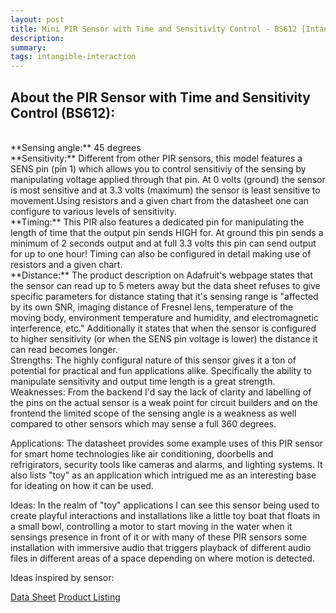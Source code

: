 ```yaml
---
layout: post
title: Mini PIR Sensor with Time and Sensitivity Control - BS612 [Intangible Interaction]
description: 
summary: 
tags: intangible-interaction 
---
```

<h2>About the PIR Sensor with Time and Sensitivity Control (BS612):</h2>
<br>
**Sensing angle:** 45 degrees
<br>
**Sensitivity:** Different from other PIR sensors, this model features a SENS pin (pin 1) which allows you to control sensitiviy of the sensing by manipulating voltage applied 
through that pin. At 0 volts (ground) the sensor is most sensitive and at 3.3 volts (maximum) the sensor is least sensitive to movement.Using resistors and a given chart from the datasheet one can configure to various levels of sensitivity.
<br>
**Timing:** This PIR also features a dedicated pin for manipulating the length of time that the output pin sends HIGH for. At ground this pin 
sends a minimum of 2 seconds output and at full 3.3 volts this pin can send output for up to one hour! Timing can also be configured in detail
making use of resistors and a given chart.
<br>
**Distance:**
The product description on Adafruit's webpage states that the sensor can read up to 5 meters away but the data sheet refuses to give specific
parameters for distance stating that it's sensing range is "affected by its own SNR, imaging distance
of Fresnel lens, temperature of the moving body, environment temperature and humidity,
and electromagnetic interference, etc." Additionally it states that when the sensor is configured to higher sensitivity (or when the SENS
pin voltage is lower) the distance it can read becomes longer.
<br>
Strengths: The highly configural nature of this sensor gives it a ton of potential for practical and fun applications alike. Specifically the ability
to manipulate sensitivity and output time length is a great strength.
<br>
Weaknesses: From the backend I'd say the lack of clarity and labelling of the pins on the actual sensor is a weak point for circuit builders and on the frontend
the limited scope of the sensing angle is a weakness as well compared to other sensors which may sense a full 360 degrees. 
 
Applications: 
The datasheet provides some example uses of this PIR sensor for smart home technologies like air conditioning, doorbells and refrigirators,
security tools like cameras and alarms, and lighting systems. It also lists "toy" as an application which intrigued me as an interesting 
base for ideating on how it can be used.

Ideas:
In the realm of "toy" applications I can see this sensor being used to create playful interactions and installations like a little toy boat that floats in a small bowl, controlling a motor to start moving in the water when it sensings presence in front of it 
or with many of these PIR sensors some installation with immersive audio that triggers playback of different audio files in different areas of a space depending on where motion is detected.


Ideas inspired by sensor:

<a href="https://cdn.sparkfun.com/assets/6/7/9/8/e/AK9753_DS.pdf">Data Sheet</a>
<a href="https://www.adafruit.com/product/5578">Product Listing</a>

